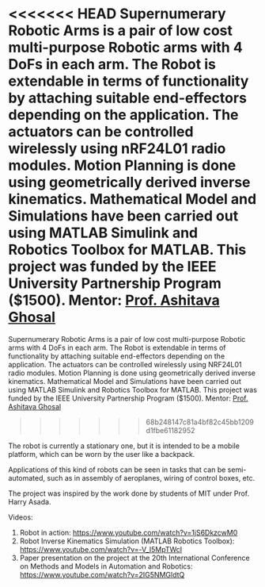 <<<<<<< HEAD
Supernumerary Robotic Arms is a pair of low cost multi-purpose Robotic arms with 4 DoFs in each arm. The Robot is extendable in terms of functionality by attaching suitable end-effectors depending on the application. The actuators can be controlled wirelessly using nRF24L01 radio modules. Motion Planning is done using geometrically derived inverse kinematics. Mathematical Model and Simulations have been carried out using MATLAB Simulink and Robotics Toolbox for MATLAB.  This project was funded by the IEEE University Partnership Program ($1500). Mentor: <a href="http://www.mecheng.iisc.ernet.in/~asitava/">Prof. Ashitava Ghosal</a>
=======
Supernumerary Robotic Arms is a pair of low cost multi-purpose Robotic arms with 4 DoFs in each arm. The Robot is extendable in terms of functionality by attaching suitable end-effectors depending on the application. The actuators can be controlled wirelessly using NRF24L01 radio modules. Motion Planning is done using geometrically derived inverse kinematics. Mathematical Model and Simulations have been carried out using MATLAB Simulink and Robotics Toolbox for MATLAB.  This project was funded by the IEEE University Partnership Program ($1500). Mentor: <a href="http://www.mecheng.iisc.ernet.in/~asitava/" target="_blank">Prof. Ashitava Ghosal</a>
>>>>>>> 68b248147c81a4bf82c45bb1209d1fbe61182952

The robot is currently a stationary one, but it is intended to be a mobile platform, which can be worn by the user like a backpack.

Applications of this kind of robots can be seen in tasks that can be semi-automated, such as in assembly of aeroplanes, wiring of control boxes, etc.

The project was inspired by the work done by students of MIT under Prof. Harry Asada.

Videos:

1. Robot in action: https://www.youtube.com/watch?v=1jS6DkzcwM0
2. Robot Inverse Kinematics Simulation (MATLAB Robotics Toolbox): https://www.youtube.com/watch?v=-V_I5MpTWcI
3. Paper presentation on the project at the 20th International Conference on Methods and Models in Automation and Robotics: https://www.youtube.com/watch?v=2IG5NMGldtQ

